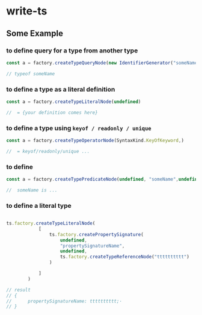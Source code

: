 # write-ts

## Some Example

### to define query for a type from another type

```typescript
const a = factory.createTypeQueryNode(new IdentifierGenerator("someName").generate()) 

// typeof someName       
```

### to define a type as a literal definition

```typescript
const a = factory.createTypeLiteralNode(undefined) 

//  = {your definition comes here} 
```

### to define a type using `keyof / readonly / unique`

```typescript
const a = factory.createTypeOperatorNode(SyntaxKind.KeyOfKeyword,) 

//  = keyof/readonly/unique ...
```

### to define

```typescript
const a = factory.createTypePredicateNode(undefined, "someName",undefined) 

//  someName is ...
```

### to define a literal type

```typescript

ts.factory.createTypeLiteralNode(
            [
                ts.factory.createPropertySignature(
                    undefined,
                    "propertySignatureName",
                    undefined,
                    ts.factory.createTypeReferenceNode("tttttttttt")
                )

            ]
        )

// result 
// {
//      propertySignatureName: tttttttttt;·
// }
```
